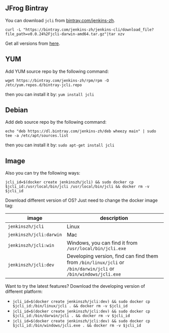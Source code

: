 ## JFrog Bintray
You can download `jcli` from [bintray.com/jenkins-zh](https://bintray.com/beta/#/jenkins-zh/generic/jenkins-cli/).

`curl -L "https://bintray.com/jenkins-zh/jenkins-cli/download_file?file_path=v0.0.24%2Fjcli-darwin-amd64.tar.gz"|tar xzv`

Get all versions from [here](https://dl.bintray.com/jenkins-zh/generic/jenkins-cli/).

## YUM

Add YUM source repo by the following command:

```shell script
wget https://bintray.com/jenkins-zh/rpm/rpm -O /etc/yum.repos.d/bintray-jcli.repo
```

then you can install it by: `yum install jcli`

## Debian

Add deb source repo by the following command:

```shell script
echo "deb https://dl.bintray.com/jenkins-zh/deb wheezy main" | sudo tee -a /etc/apt/sources.list
```

then you can install it by: `sudo apt-get install jcli`

## Image
Also you can try the following ways:

`jcli_id=$(docker create jenkinszh/jcli) && sudo docker cp $jcli_id:/usr/local/bin/jcli /usr/local/bin/jcli && docker rm -v $jcli_id`

Download different version of OS? Just need to change the docker image tag:

|image|description|
|---|---|
|`jenkinszh/jcli`|Linux|
|`jenkinszh/jcli:darwin`|Mac|
|`jenkinszh/jcli:win`|Windows, you can find it from `/usr/local/bin/jcli.exe`|
|`jenkinszh/jcli:dev`|Developing version, find can find them from `/bin/linux/jcli` or `/bin/darwin/jcli` or `/bin/windows/jcli.exe`|

Want to try the latest features? Download the developing version of different platform:

- `jcli_id=$(docker create jenkinszh/jcli:dev) && sudo docker cp $jcli_id:/bin/linux/jcli . && docker rm -v $jcli_id`
- `jcli_id=$(docker create jenkinszh/jcli:dev) && sudo docker cp $jcli_id:/bin/darwin/jcli . && docker rm -v $jcli_id`
- `jcli_id=$(docker create jenkinszh/jcli:dev) && sudo docker cp $jcli_id:/bin/windows/jcli.exe . && docker rm -v $jcli_id`
